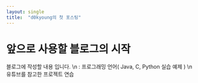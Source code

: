```yaml
---
layout: single
title:  "d0kyoung의 첫 포스팅"
---
```


# 앞으로 사용할 블로그의 시작

블로그에 작성할 내용 입니다.
\n
: 프로그래밍 언어( Java, C, Python 실습 예제 ) \n
  유튜브를 참고한 프로젝트 연습
